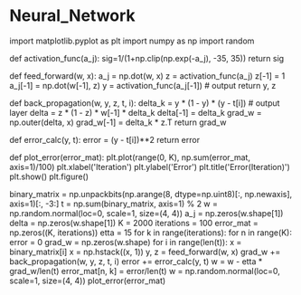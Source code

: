 # Neural_Network

import matplotlib.pyplot as plt
import numpy as np
import random


def activation_func(a_j):
    sig=1/(1+np.clip(np.exp(-a_j), -35, 35))
    return sig


def feed_forward(w, x):
    a_j = np.dot(w, x)
    z = activation_func(a_j)
    z[-1] = 1
    a_j[-1] = np.dot(w[-1], z)
    y = activation_func(a_j[-1])  # output
    return y, z


def back_propagation(w, y, z, t, i):
    delta_k = y * (1 - y) * (y - t[i])  # output layer
    delta = z * (1 - z) * w[-1] * delta_k
    delta[-1] = delta_k
    grad_w = np.outer(delta, x)
    grad_w[-1] = delta_k * z.T
    return grad_w


def error_calc(y, t):
    error = (y - t[i])**2
    return error


def plot_error(error_mat):
    plt.plot(range(0, K), np.sum(error_mat, axis=1)/100)
    plt.xlabel('Iteration')
    plt.ylabel('Error')
    plt.title('Error(Iteration)')
    plt.show()
    plt.figure()


binary_matrix = np.unpackbits(np.arange(8, dtype=np.uint8)[:, np.newaxis], axis=1)[:, -3:]
t = np.sum(binary_matrix, axis=1) % 2
w = np.random.normal(loc=0, scale=1, size=(4, 4))
a_j = np.zeros(w.shape[1])
delta = np.zeros(w.shape[1])
K = 2000
iterations = 100
error_mat = np.zeros((K, iterations))
etta = 15
for k in range(iterations):
    for n in range(K):
        error = 0
        grad_w = np.zeros(w.shape)
        for i in range(len(t)):
            x = binary_matrix[i]
            x = np.hstack((x, 1))
            y, z = feed_forward(w, x)
            grad_w += back_propagation(w, y, z, t, i)
            error += error_calc(y, t)
        w = w - etta * grad_w/len(t)
        error_mat[n, k] = error/len(t)
    w = np.random.normal(loc=0, scale=1, size=(4, 4))
plot_error(error_mat)

